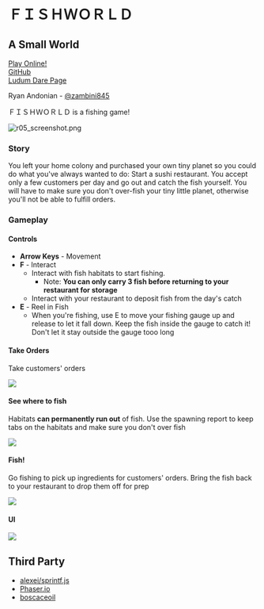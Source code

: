 # ＦＩＳＨＷＯＲＬＤ #
## A Small World ##
[Play Online!][30]  
[GitHub][31]  
[Ludum Dare Page][32]  

Ryan Andonian - [@zambini845][1]

ＦＩＳＨＷＯＲＬＤ is a fishing game!

![r05_screenshot.png](///raw/cd8/z/bd9.png)

### Story ###
You left your home colony and purchased your own tiny planet so you could do what you've always wanted to do: Start a sushi restaurant. You accept only a few customers per day and go out and catch the fish yourself. You will have to make sure you don't over-fish your tiny little planet, otherwise you'll not be able to fulfill orders.

### Gameplay ###
#### Controls ####
* **Arrow Keys** - Movement
* **F** - Interact
  * Interact with fish habitats to start fishing. 
    * Note: **You can only carry 3 fish before returning to your restaurant for storage**
  * Interact with your restaurant to deposit fish from the day's catch
* **E** - Reel in Fish
  * When you're fishing, use E to move your fishing gauge up and release to let it fall down. Keep the fish inside the gauge to catch it! Don't let it stay outside the gauge tooo long

#### Take Orders ####
Take customers' orders

![][20]

#### See where to fish ####
Habitats **can permanently run out** of fish. Use the spawning report to keep tabs on the habitats and make sure you don't over fish

![][21]

#### Fish! ####
Go fishing to pick up ingredients for customers' orders. Bring the fish back to your restaurant to drop them off for prep

![][22]

#### UI ####
![][23]


## Third Party ##
* [alexei/sprintf.js][10]
* [Phaser.io][11]
* [boscaceoil][12]

[0]: http://ldjam.com
[1]: https://twitter.com/zambini845
[10]: https://github.com/alexei/sprintf.js
[11]: https://phaser.io
[12]: http://boscaceoil.net/
[20]: https://raw.githubusercontent.com/randonia/ld38/master/screenshots/r01_orders.png
[21]: https://raw.githubusercontent.com/randonia/ld38/master/screenshots/r02_spawnreport.png
[22]: https://raw.githubusercontent.com/randonia/ld38/master/screenshots/r03_fishing.png
[23]: https://raw.githubusercontent.com/randonia/ld38/master/screenshots/r04_ui.png
[24]: https://raw.githubusercontent.com/randonia/ld38/master/screenshots/r05_screenshot.png
[30]: http://randonia.com/ld38/
[31]: https://github.com/randonia/ld38/
[32]: https://ldjam.com/events/ludum-dare/38/$18610
